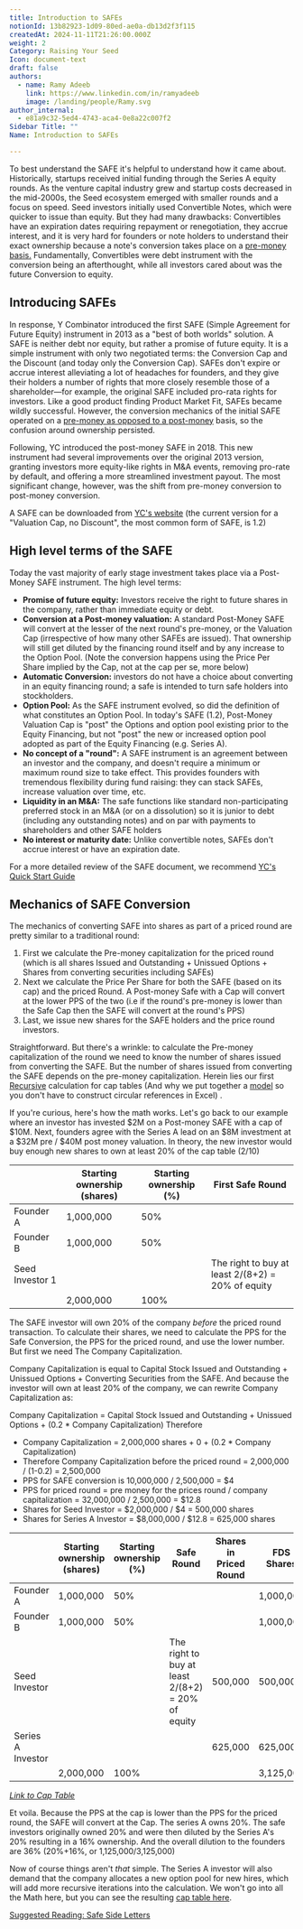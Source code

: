 ```yaml
---
title: Introduction to SAFEs
notionId: 13b82923-1d09-80ed-ae0a-db13d2f3f115
createdAt: 2024-11-11T21:26:00.000Z
weight: 2
Category: Raising Your Seed
Icon: document-text
draft: false
authors:
  - name: Ramy Adeeb
    link: https://www.linkedin.com/in/ramyadeeb
    image: /landing/people/Ramy.svg
author_internal:
  - e81a9c32-5ed4-4743-aca4-0e8a22c007f2
Sidebar Title: ""
Name: Introduction to SAFEs

---
```



To best understand the SAFE it's helpful to understand how it came about. Historically, startups received initial funding through the Series A equity rounds. As the venture capital industry grew and startup costs decreased in the mid-2000s, the Seed ecosystem emerged with smaller rounds and a focus on speed. Seed investors initially used Convertible Notes, which were quicker to issue than equity.  But they had many drawbacks: Convertibles have an expiration dates requiring repayment or renegotiation, they accrue interest, and it is very hard for founders or note holders to understand their exact ownership because a note's conversion takes place on a [pre-money basis.](/docs/founders-handbook/pre-money-vs-post-money-conversion/) Fundamentally, Convertibles were debt instrument with the conversion being an afterthought, while all investors cared about was the future Conversion to equity.


## Introducing SAFEs


In response, Y Combinator introduced the first SAFE (Simple Agreement for Future Equity) instrument in 2013 as a "best of both worlds" solution. A SAFE is neither debt nor equity, but rather a promise of future equity. It is a simple instrument with only two negotiated terms: the Conversion Cap and the Discount (and today only the Conversion Cap). SAFEs don't expire or accrue interest alleviating a lot of headaches for founders, and they give their holders a number of rights that more closely resemble those of a shareholder—for example, the original SAFE included pro-rata rights for investors.  Like a good product finding Product Market Fit, SAFEs became wildly successful. However, the conversion mechanics of the initial SAFE operated on a [pre-money as opposed to a post-money](/docs/founders-handbook/pre-money-vs-post-money-conversion/) basis, so the confusion around ownership persisted.


Following, YC introduced the post-money SAFE in 2018. This new instrument had several improvements over the original 2013 version, granting investors more equity-like rights in M&A events, removing pro-rate by default, and offering a more streamlined investment payout. The most significant change, however, was the shift from pre-money conversion to post-money conversion.


A SAFE can be downloaded from [YC's website](https://www.ycombinator.com/documents) (the current version for a "Valuation Cap, no Discount", the most common form of SAFE, is 1.2)


## High level terms of the SAFE


Today the vast majority of early stage investment takes place via a Post-Money SAFE instrument.  The high level terms:

- **Promise of future equity:** Investors receive the right to future shares in the company, rather than immediate equity or debt.
- **Conversion at a Post-money valuation:** A standard Post-Money SAFE will convert at the lesser of the next round's pre-money, or the Valuation Cap (irrespective of how many other SAFEs are issued). That ownership will still get diluted by the financing round itself and by any increase to the Option Pool. (Note the conversion happens using the Price Per Share implied by the Cap, not at the cap per se, more below)
- **Automatic Conversion:** investors do not have a choice about converting in an equity financing round; a safe is intended to turn safe holders into stockholders.
- **Option Pool:** As the SAFE instrument evolved, so did the definition of what constitutes an Option Pool. In today's SAFE (1.2), Post-Money Valuation Cap is "post" the Options and option pool existing prior to the Equity Financing, but not "post" the new or increased option pool adopted as part of the Equity Financing (e.g. Series A).
- **No concept of a "round":** A SAFE instrument is an agreement between an investor and the company, and doesn't require a minimum or maximum round size to take effect. This provides founders with tremendous flexibility during fund raising: they can stack SAFEs, increase valuation over time, etc.
- **Liquidity in an M&A:** The safe functions like standard non-participating preferred stock in an M&A (or on a dissolution) so it is junior to debt (including any outstanding notes) and on par with payments to shareholders and other SAFE holders
- **No interest or maturity date:** Unlike convertible notes, SAFEs don't accrue interest or have an expiration date.

For a more detailed review of the SAFE document, we recommend [YC's Quick Start Guide](https://bookface-static.ycombinator.com/assets/ycdc/Website%20User%20Guide%20Feb%202023%20-%20final-28acf9a3b938e643cc270b7da514194d5c271359be25b631b025605673fa9f95.pdf)


## Mechanics of SAFE Conversion


The mechanics of converting SAFE into shares as part of a priced round are pretty similar to a traditional round:

1. First we calculate the Pre-money capitalization for the priced round (which is all shares Issued and Outstanding + Unissued Options + Shares from converting securities including SAFEs)
2. Next we calculate the Price Per Share for both the SAFE (based on its cap) and the priced Round. A Post-money Safe with a Cap will convert at the lower PPS of the two (i.e if the round's pre-money is lower than the Safe Cap then the SAFE will convert at the round's PPS)
3. Last, we issue new shares for the SAFE holders and the price round investors.

Straightforward. But there's a wrinkle: to calculate the Pre-money capitalization of the round we need to know the number of shares issued from converting the SAFE.  But the number of shares issued from converting the SAFE depends on the pre-money capitalization. Herein lies our first [Recursive](https://en.wikipedia.org/wiki/Recursion) calculation for cap tables (And why we put together a [model](/docs/cap-table-worksheet) so you don't have to construct circular references in Excel) .


If you're curious, here's how the math works. Let's go back to our example where an investor has invested $2M on a Post-money SAFE with a cap of $10M.  Next, founders agree with the Series A lead on an $8M investment at a $32M pre / $40M post money valuation. In theory, the new investor would buy enough new shares to own at least 20% of the cap table (2/10)


|                 | Starting ownership (shares) | Starting ownership (%) | First Safe Round                                  |
| --------------- | --------------------------- | ---------------------- | ------------------------------------------------- |
| Founder A       | 1,000,000                   | 50%                    |                                                   |
| Founder B       | 1,000,000                   | 50%                    |                                                   |
| Seed Investor 1 |                             |                        | The right to buy at least 2/(8+2) = 20% of equity |
|                 | 2,000,000                   | 100%                   |                                                   |


The SAFE investor will own 20% of the company _before_ the priced round transaction.  To calculate their shares, we need to calculate the PPS for the Safe Conversion,  the PPS for the priced round, and use the lower number.  But first we need The Company Capitalization.


Company Capitalization is equal to Capital Stock Issued and Outstanding + Unissued Options + Converting Securities from the SAFE.  And because the investor will own at least 20% of the company, we can rewrite Company Capitalization as:


Company Capitalization = Capital Stock Issued and Outstanding + Unissued Options +  (0.2 * Company Capitalization)
Therefore

- Company Capitalization = 2,000,000 shares + 0 + (0.2 * Company Capitalization)
- Therefore Company Capitalization before the priced round = 2,000,000 / (1-0.2) = 2,500,000
- PPS for SAFE conversion is 10,000,000 / 2,500,000 = $4
- PPS for priced round = pre money for the prices round / company capitalization = 32,000,000 / 2,500,000 = $12.8
- Shares for Seed Investor = $2,000,000 / $4 = 500,000 shares
- Shares for Series A Investor = $8,000,000 / $12.8 = 625,000 shares

|                   | Starting ownership (shares) | Starting ownership (%) | Safe Round                                        | Shares in Priced Round | FDS Shares | FDS % |
| ----------------- | --------------------------- | ---------------------- | ------------------------------------------------- | ---------------------- | ---------- | ----- |
| Founder A         | 1,000,000                   | 50%                    |                                                   |                        | 1,000,000  | 32%   |
| Founder B         | 1,000,000                   | 50%                    |                                                   |                        | 1,000,000  | 32%   |
| Seed Investor     |                             |                        | The right to buy at least 2/(8+2) = 20% of equity | 500,000                | 500,000    | 16%   |
| Series A Investor |                             |                        |                                                   | 625,000                | 625,000    | 20%   |
|                   | 2,000,000                   | 100%                   |                                                   |                        | 3,125,000  |       |


[_Link to Cap Table_](/docs/cap-table-worksheet/#AAN4IgDgTgpgsg9gOygTxALgMwCYAMf8A0IALgIYQDmUxA8mMQJaIDOACnHADbo5ECuCPsygATOoxY8iEOAHcAIqTLoA2qAYj0IHCCLFkYKFoDGcALZnEukAlJmjaEADE4AkVAgACAILXmAC3IoZnQARnxCEDkkCACGMFVQAKCQtHCI3nAPYygEYnQAVhwAXwIkwOhU9IiiQwgcvPQAFhKykGTKsIzMuob8zCwAOgiMHAB2XBwsAE4m6eKAXSJSTk45eShOagdiCD4oUvVNR1DrfUMTc0sEa1t7LRc3D08AIT8K4K6MomiPOIS0Gp2h8qt1atlcv0iodgSkvjUsvVIc1WuU4WkwYi.uhsMN8KMJngZnNFstVutNtt0Lt9jCNFoAJLMZj7MT0JgIEJ6AwOECmCxWIh3XlMlmiTziDlc2GdNCZX6xfzxRIyz5y8FIxpymEdNU9CFa1Gq1L6zX9EpLEArNYKSnEHZ7A5temOJpnHlaZikABmRiFdl5AGUoOKGQgAG7BYhwLzWBgRqP2LWTBHGUgA6oIkQMZimATmn6yGL_FW9ZFoXBEXUmmFlrWhAqDabN6YFUIYArNgoYUZNKsg5ot6YADlJVvJtq29upjqI2a9ACMtiInAxNiJUipLaYE7EOQAVD2OMBwZj5OnHEBjd0XRzCCBr6XCrTBh_BHyeMORs8xuMJs9Jv0w6YgqJaAmisoAGxYHMzYatiaTTE2LbDmMoQoWMaFjtaFJTg43orMIY6QAwOQiAASq4CAbmExRAA)


Et voila. Because the PPS at the cap is lower than the PPS for the priced round, the SAFE will convert at the Cap. The series A owns 20%. The safe investors originally owned 20% and were then diluted by the Series A's 20% resulting in a 16% ownership. And the overall dilution to the founders are 36% (20%+16%, or 1,125,000/3,125,000)


Now of course things aren't _that_ simple.  The Series A investor will also demand that the company allocates a new option pool for new hires, which will add more recursive iterations into the calculation. We won't go into all the Math here, but you can see the resulting [cap table here](/docs/cap-table-worksheet/#AAN4IgTg9g7gIghgFziAXAbVASwCapABhABoQEBPABwFM8BjCAWwYgDtiQW4GaUR4XMVADYACAKIBrdgGcAFnDBVpqAIz51GktBZUwczBVQYQchUtUbNIamFpUWCVQFYAdAGYAHABYAbCqeevv6eTgC.RKCmisooapb4JDZ2DqoqLgBMTl5ebgDsHj4AnB7p6V4eueGR8tEW8Ym6yY4oHi65uSoehU4qxT5OhW74bqEAuiRwQkLQMMJUCDwIYACuVFUgOHgq7OTUdIzMbCSc3HgAUhCyLCIAwhBTmNKsMjXmsfEJINq6.obo1WYYnFLA1bPZmm43O5ITDYbD1lE3sCrElwagyu5vH4Aljgh4Ea8gR9QU1VIUXB4Su0VJ0aSo_F4xhMpjM5gtUEtVutNrwAJLSaSrbAAeQoCEwrGUJF2PBA9CYz2OXFl_MFVGwIlF4slL0BqE.3z0sgMRgBtRQn1RKQtBL1FpJaJtERMhP1Dut.CZIEm01gbMWKzWzp5IC8O0osukcAAZjQladeL1vCIAGrg5a1EiYFgANyUCG41vSxLlcD.yKs2Ee9GWHq0UB0RpN_2sjUdxZIiJinudVuaKihhSHhT8hV63RUmVynddKC8w.KXp9rKE8wDqxIVajACNV9gAGKCITYGJocZy1h5vQSlgAFQjeAoEGkjm5uF4uXDe140l0gilHDKngt6Bqm6bRCI7DZnmL6Fs0Hgloavymi6do.GUw7uv25ILhU47FNSS4sn6q7sig0aTL.XoUIoACyrBUGQqBuMW9SkAoADm8xaje0gAAoQPcFgkLWyy_iKYq8fqoRAA#AAN4IgTg9g7gIghgFziAXAbVASwCapABhABoQEBPABwFM8BjCAWwYgDtiQW4GaUR4XMVADYACAKIBrdgGcAFnDBVpqAIz51GktBZUwczBVQYQchUtUbNIamFpUWCVQFYAdAGYAHABYAbCqeevv6eTgC.RKCmisooapb4JDZ2DqoqLgBMTl5ebgDsHj4AnB7p6V4eueGR8tEW8Ym6yY4oHi65uSoehU4qxT5OhW74bqEAuiRwQkLQMMJUCDwIYACuVFUgOHgq7OTUdIzMbCSc3HgAUhCyLCIAwhBTmNKsMjXmsfEJINq6.obo1WYYnFLA1bPZmm43O5ITDYbD1lE3sCrElwagyu5vH4Aljgh4Ea8gR9QU1VIUXB4Su0VJ0aSo_F4xhMpjM5gtUEtVutNrwAJLSaSrbAAeQoCEwrGUJF2PBA9CYz2OXFl_MFVGwIlF4slL0BqE.3z0sgMRgBtRQn1RKQtBL1FpJaJtERMhP1Dut.CZIEm01gbMWKzWzp5IC8O0osukcAAZjQladeL1vCIAGrg5a1EiYFgANyUCG41vSxLlcD.yKs2Ee9GWHq0UB0RpN_2sjUdxZIiJinudVuaKihhSHhT8hV63RUmVynddKC8w.KXp9rKE8wDqxIVajACNV9gAGKCITYGJocZy1h5vQSlgAFQjeAoEGkjm5uF4uXDe140l0gilHDKngt6Bqm6bRCI7DZnmL6Fs0Hgloavymi6do.GUw7uv25ILhU47FNSS4sn6q7sig0aTL.XoUIoACyrBUGQqBuMW9SkAoADm8xaje0gAAoQPcFgkLWyy_iKYq8fqoRAA).


[Suggested Reading: Safe Side Letters](/67e9cba3dc044a8c9bb1473fe8f7f93e)

